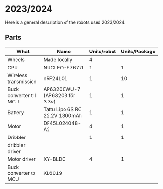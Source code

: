 # 2023/2024
Here is a general description of the robots used 2023/2024.

## Parts
| What                    | Name                           | Units/robot | Units/Package |
| ----------------------- | ------------------------------ | ----------- | ------------- |
| Wheels                  | Made locally                   | 4           |               |
| CPU                     | NUCLEO-F767ZI                  | 1           | 1             |
| Wireless transmission   | nRF24L01                       | 1           | 10            |
| Buck converter till MCU | AP63200WU-7 (AP63203 för 3.3v) | 1           | 1             |
| Battery                 | Tattu Lipo 6S RC 22.2V 1300mAh | 1           | 1             |
| Motor                   | DF45L024048-A2                 | 4           | 1             |
| Dribbler                |                                | 1           | 1             |
| dribbler driver         |                                |             |               |
| Motor driver            | XY-BLDC                        | 4           | 1             |
| Buck converter to MCU   | XL6019                         |             |               |